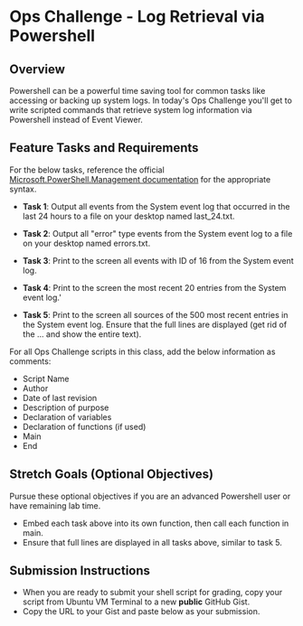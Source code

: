 # Ops Challenge - Log Retrieval via Powershell

## Overview

Powershell can be a powerful time saving tool for common tasks like accessing or backing up system logs. In today's Ops Challenge you'll get to write scripted commands that retrieve system log information via Powershell instead of Event Viewer.

## Feature Tasks and Requirements

For the below tasks, reference the official [Microsoft.PowerShell.Management documentation](https://docs.microsoft.com/en-us/powershell/module/microsoft.powershell.management/?view=powershell-5.1) for the appropriate syntax.

- **Task 1**: Output all events from the System event log that occurred in the last 24 hours to a file on your desktop named last_24.txt.

- **Task 2**: Output all "error" type events from the System event log to a file on your desktop named errors.txt.

- **Task 3**: Print to the screen all events with ID of 16 from the System event log.

- **Task 4**: Print to the screen the most recent 20 entries from the System event log.'

- **Task 5**: Print to the screen all sources of the 500 most recent entries in the System event log. Ensure that the full lines are displayed (get rid of the ... and show the entire text).

For all Ops Challenge scripts in this class, add the below information as comments:

- Script Name
- Author
- Date of last revision
- Description of purpose
- Declaration of variables
- Declaration of functions (if used)
- Main
- End

## Stretch Goals (Optional Objectives)

Pursue these optional objectives if you are an advanced Powershell user or have remaining lab time.

- Embed each task above into its own function, then call each function in main.
- Ensure that full lines are displayed in all tasks above, similar to task 5.

## Submission Instructions

- When you are ready to submit your shell script for grading, copy your script from Ubuntu VM Terminal to a new **public** GitHub Gist.
- Copy the URL to your Gist and paste below as your submission.
